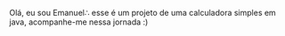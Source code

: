 Olá, eu sou Emanuel∴ esse é um projeto de uma calculadora simples em java, acompanhe-me nessa jornada :)